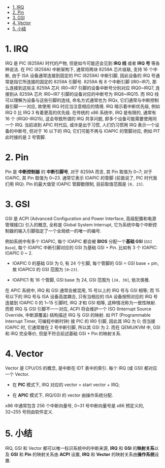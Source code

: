 <!-- @import "[TOC]" {cmd="toc" depthFrom=1 depthTo=6 orderedList=false} -->

<!-- code_chunk_output -->

- [1. IRQ](#1-irq)
- [2. Pin](#2-pin)
- [3. GSI](#3-gsi)
- [4. Vector](#4-vector)
- [5. 小结](#5-小结)

<!-- /code_chunk_output -->

# 1. IRQ

IRQ 是 PIC (8259A) 时代的产物, 但是如今可能还会见到 **IRQ 线** 或者 **IRQ 号** 等各种说法. 在 PIC (8259A) 中断架构下, 通常将两块 8259A 芯片级联, 支持 16 个中断, 由于 ISA 设备通常连接到固定的 PIC (8259A) 中断引脚, 因此设备的 IRQ 号通常是指它所连接的固定的 8259A 引脚号. 8259A 有 8 个中断引脚 (IR0~IR7), 那么连接到这些主 8259A 芯片 IR0~IR7 引脚的设备中断号分别对应 IRQ0~IRQ7, 连接到从 8259A 芯片 IR0~IR7 引脚的设备对应的中断号为 IRQ8~IRQ15. 而 IRQ 线可以理解为设备与这些引脚的连线, 命名方式通常也为 IRQx, 它们通常与中断控制器引脚一一对应, 故使用 IRQ 时应当注意相应的情境. IRQ 暗示着中断优先级, 例如 IRQ 0 比 IRQ 3 有着更高的优先级. 在传统的 x86 系统中, IRQ 是有限的, 通常有 16 个 (IRQ0-IRQ15), 这会导致所谓的 IRQ 共享问题, 即多个设备可能需要使用同一个 IRQ. 当前进到 APIC 时代后, 或许是出于习惯, 人们仍习惯用 IRQ 表示一个设备的中断号, 但对于 16 以下的 IRQ, 它们可能不再与 IOAPIC 的管脚对应, 例如 PIT 此时接的是 2 号管脚.

# 2. Pin

Pin 是 **中断控制器** 的 **中断引脚号**, 对于 8259A 而言, 其 Pin 取值为 0~7; 对于 IOAPIC, 其 Pin 取值为 0~23. 通常它表示 IOAPIC 的管脚 (前面说了, PIC 时代我们用 IRQ). Pin 的最大值受 IOAPIC 管脚数限制, 目前取值范围是 `[0, 23]`.

# 3. GSI

GSI 是 ACPI (Advanced Configuration and Power Interface, 高级配置和电源管理接口) 引入的概念, 全称是 Global System Interrupt, 它为系统中每个中断控制器的输入引脚指定了一个全局统一的唯一的编号.

例如系统中有多个 IOAPIC, 每个 IOAPIC 都会被 **BIOS** 分配一个**基础 GSI** (`GSI Base`), 每个 IOAPIC 中断引脚对应的 GSI 为基础 GSI + Pin. 比如有 3 个 IOAPIC: IOAPIC 0 ~ 2.

* IOAPIC 0 的基础 GSI 为 0, 有 24 个引脚, 每个管脚的 GSI = GSI base + pin, 故 IOAPIC0 的 GSI 范围为 `[0~23]`.

* IOAPIC1 有 16 个管脚, GSI base 为 24, GSI 范围为 `[24, 39]`, 依次类推.

在 APIC 系统中, IRQ 和 GSI 通常会被混用, 15 号以上的 IRQ 号与 GSI 相等; 而 15 号以下的 IRQ 号与 ISA 设备高度耦合, 只有当相应的 ISA 设备按照对应的 IRQ 号连接到 IOAPIC 0 的 1~15 引脚时, IRQ 才和 GSI 相等, 这种情况称为一致性映射. 而若 IRQ 与 GSI 引脚不一一对应, ACPI 将会维护一个 ISO (Interrupt Source Override, 中断源覆盖) 结构描述 IRQ 与 GSI 的映射. 如 PIT (Programmable Interrupt Timer, 可编程中断时钟) 接 PIC 的 IR0 引脚, 因此其 IRQ 为 0; 但当接 IOAPIC 时, 它通常接在 2 号中断引脚, 所以其 GSI 为 2. 而在 QEMU/KVM 中, GSI 和 IRQ 完全等价, 但是不符合前述基础 GSI + Pin 的映射关系.

# 4. Vector

Vector 是 CPU/OS 的概念, 是中断在 IDT 表中的索引. 每个 IRQ (或 GSI) 都对应一个 Vector.

* 在 **PIC** 模式下, IRQ 对应的 vector = start vector + IRQ;

* 在 **APIC** 模式下, IRQ/GSI 的 vector 由操作系统分配.

x86 中通常包含 256 个中断向量号, 0~31 号中断向量号是 x86 预定义的, 32~255 号则由软件定义.

# 5. 小结

IRQ, GSI 和 Vector 都可以唯一标识系统中的中断来源, **IRQ** 和 **GSI** 的**映射关系**以及 **GSI** 和 **Pin** 的映射关系由 **ACPI** 设置, **IRQ** 和 **Vector** 的映射关系由**操作系统**设置.